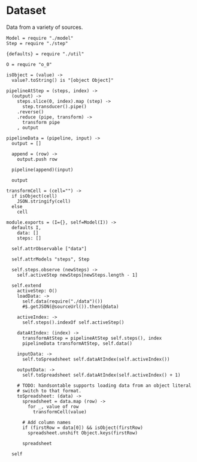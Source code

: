 Dataset
=======

Data from a variety of sources.

    Model = require "./model"
    Step = require "./step"

    {defaults} = require "./util"

    O = require "o_0"

    isObject = (value) ->
      value?.toString() is "[object Object]"

    pipelineAtStep = (steps, index) ->
      (output) ->
        steps.slice(0, index).map (step) ->
          step.transducer().pipe()
        .reverse()
        .reduce (pipe, transform) ->
          transform pipe
        , output

    pipelineData = (pipeline, input) ->
      output = []

      append = (row) ->
        output.push row

      pipeline(append)(input)

      output

    transformCell = (cell="") ->
      if isObject(cell)
        JSON.stringify(cell)
      else
        cell

    module.exports = (I={}, self=Model(I)) ->
      defaults I,
        data: []
        steps: []

      self.attrObservable ["data"]

      self.attrModels "steps", Step

      self.steps.observe (newSteps) ->
        self.activeStep newSteps[newSteps.length - 1]

      self.extend
        activeStep: O()
        loadData: ->
          self.data(require("./data")())
          #$.getJSON(@sourceUrl()).then(@data)

        activeIndex: ->
          self.steps().indexOf self.activeStep()

        dataAtIndex: (index) ->
          transformAtStep = pipelineAtStep self.steps(), index
          pipelineData transformAtStep, self.data()

        inputData: ->
          self.toSpreadsheet self.dataAtIndex(self.activeIndex())

        outputData: ->
          self.toSpreadsheet self.dataAtIndex(self.activeIndex() + 1)

        # TODO: handsontable supports loading data from an object literal
        # switch to that format.
        toSpreadsheet: (data) ->
          spreadsheet = data.map (row) ->
            for _, value of row
              transformCell(value)

          # Add column names
          if (firstRow = data[0]) && isObject(firstRow)
            spreadsheet.unshift Object.keys(firstRow)

          spreadsheet

      self
